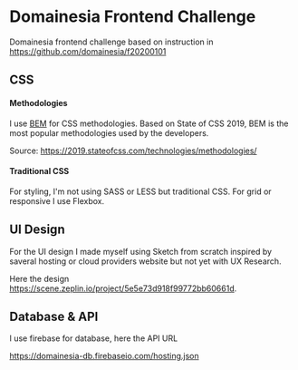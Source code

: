 # Domainesia Frontend Challenge

Domainesia frontend challenge based on instruction in https://github.com/domainesia/f20200101

## CSS

#### Methodologies

I use [BEM](http://getbem.com/naming/) for CSS methodologies. Based on State of CSS 2019, BEM is the most popular methodologies used by the developers.

Source: https://2019.stateofcss.com/technologies/methodologies/

#### Traditional CSS

For styling, I'm not using SASS or LESS but traditional CSS. For grid or responsive I use Flexbox.

## UI Design

For the UI design I made myself using Sketch from scratch inspired by saveral hosting or cloud providers website but not yet with UX Research.

Here the design https://scene.zeplin.io/project/5e5e73d918f99772bb60661d.

## Database & API

I use firebase for database, here the API URL

https://domainesia-db.firebaseio.com/hosting.json

